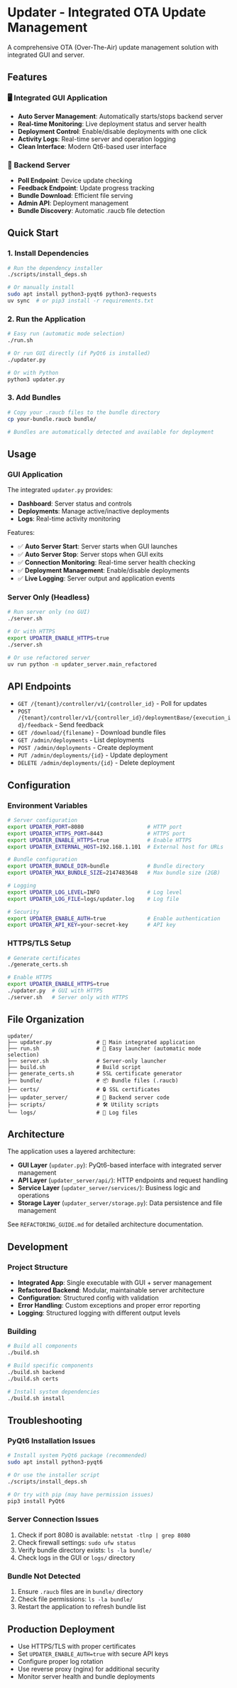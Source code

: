 # Updater - Integrated OTA Update Management

A comprehensive OTA (Over-The-Air) update management solution with integrated GUI and server.

## Features

### 🖥️ Integrated GUI Application
- **Auto Server Management**: Automatically starts/stops backend server
- **Real-time Monitoring**: Live deployment status and server health
- **Deployment Control**: Enable/disable deployments with one click
- **Activity Logs**: Real-time server and operation logging
- **Clean Interface**: Modern Qt6-based user interface

### 🔧 Backend Server
- **Poll Endpoint**: Device update checking
- **Feedback Endpoint**: Update progress tracking  
- **Bundle Download**: Efficient file serving
- **Admin API**: Deployment management
- **Bundle Discovery**: Automatic .raucb file detection

## Quick Start

### 1. Install Dependencies

```bash
# Run the dependency installer
./scripts/install_deps.sh

# Or manually install
sudo apt install python3-pyqt6 python3-requests
uv sync  # or pip3 install -r requirements.txt
```

### 2. Run the Application

```bash
# Easy run (automatic mode selection)
./run.sh

# Or run GUI directly (if PyQt6 is installed)
./updater.py

# Or with Python
python3 updater.py
```

### 3. Add Bundles

```bash
# Copy your .raucb files to the bundle directory
cp your-bundle.raucb bundle/

# Bundles are automatically detected and available for deployment
```

## Usage

### GUI Application

The integrated `updater.py` provides:
- **Dashboard**: Server status and controls
- **Deployments**: Manage active/inactive deployments  
- **Logs**: Real-time activity monitoring

Features:
- ✅ **Auto Server Start**: Server starts when GUI launches
- ✅ **Auto Server Stop**: Server stops when GUI exits
- ✅ **Connection Monitoring**: Real-time server health checking
- ✅ **Deployment Management**: Enable/disable deployments
- ✅ **Live Logging**: Server output and application events

### Server Only (Headless)

```bash
# Run server only (no GUI)
./server.sh

# Or with HTTPS
export UPDATER_ENABLE_HTTPS=true
./server.sh

# Or use refactored server
uv run python -m updater_server.main_refactored
```

## API Endpoints

- `GET /{tenant}/controller/v1/{controller_id}` - Poll for updates
- `POST /{tenant}/controller/v1/{controller_id}/deploymentBase/{execution_id}/feedback` - Send feedback  
- `GET /download/{filename}` - Download bundle files
- `GET /admin/deployments` - List deployments
- `POST /admin/deployments` - Create deployment
- `PUT /admin/deployments/{id}` - Update deployment
- `DELETE /admin/deployments/{id}` - Delete deployment

## Configuration

### Environment Variables

```bash
# Server configuration
export UPDATER_PORT=8080                    # HTTP port
export UPDATER_HTTPS_PORT=8443              # HTTPS port  
export UPDATER_ENABLE_HTTPS=true            # Enable HTTPS
export UPDATER_EXTERNAL_HOST=192.168.1.101  # External host for URLs

# Bundle configuration  
export UPDATER_BUNDLE_DIR=bundle            # Bundle directory
export UPDATER_MAX_BUNDLE_SIZE=2147483648   # Max bundle size (2GB)

# Logging
export UPDATER_LOG_LEVEL=INFO               # Log level
export UPDATER_LOG_FILE=logs/updater.log    # Log file

# Security
export UPDATER_ENABLE_AUTH=true             # Enable authentication
export UPDATER_API_KEY=your-secret-key      # API key
```

### HTTPS/TLS Setup

```bash
# Generate certificates
./generate_certs.sh

# Enable HTTPS
export UPDATER_ENABLE_HTTPS=true
./updater.py  # GUI with HTTPS
./server.sh   # Server only with HTTPS
```

## File Organization

```
updater/
├── updater.py              # 🎯 Main integrated application
├── run.sh                  # 🚀 Easy launcher (automatic mode selection)
├── server.sh               # Server-only launcher
├── build.sh                # Build script
├── generate_certs.sh       # SSL certificate generator
├── bundle/                 # 📦 Bundle files (.raucb)
├── certs/                  # 🔒 SSL certificates
├── updater_server/         # 🔧 Backend server code
├── scripts/                # 🛠️ Utility scripts
└── logs/                   # 📝 Log files
```

## Architecture

The application uses a layered architecture:

- **GUI Layer** (`updater.py`): PyQt6-based interface with integrated server management
- **API Layer** (`updater_server/api/`): HTTP endpoints and request handling
- **Service Layer** (`updater_server/services/`): Business logic and operations
- **Storage Layer** (`updater_server/storage.py`): Data persistence and file management

See `REFACTORING_GUIDE.md` for detailed architecture documentation.

## Development

### Project Structure

- **Integrated App**: Single executable with GUI + server management
- **Refactored Backend**: Modular, maintainable server architecture  
- **Configuration**: Structured config with validation
- **Error Handling**: Custom exceptions and proper error reporting
- **Logging**: Structured logging with different output levels

### Building

```bash
# Build all components
./build.sh

# Build specific components
./build.sh backend
./build.sh certs

# Install system dependencies
./build.sh install
```

## Troubleshooting

### PyQt6 Installation Issues

```bash
# Install system PyQt6 package (recommended)
sudo apt install python3-pyqt6

# Or use the installer script
./scripts/install_deps.sh

# Or try with pip (may have permission issues)
pip3 install PyQt6
```

### Server Connection Issues

1. Check if port 8080 is available: `netstat -tlnp | grep 8080`
2. Check firewall settings: `sudo ufw status`
3. Verify bundle directory exists: `ls -la bundle/`
4. Check logs in the GUI or `logs/` directory

### Bundle Not Detected

1. Ensure `.raucb` files are in `bundle/` directory
2. Check file permissions: `ls -la bundle/`
3. Restart the application to refresh bundle list

## Production Deployment

- Use HTTPS/TLS with proper certificates
- Set `UPDATER_ENABLE_AUTH=true` with secure API keys
- Configure proper log rotation
- Use reverse proxy (nginx) for additional security
- Monitor server health and bundle deployments 